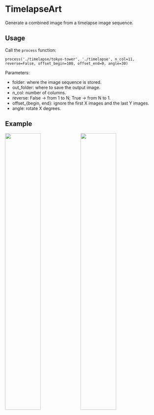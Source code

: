 # TimelapseArt

Generate a combined image from a timelapse image sequence.

## Usage

Call the `process` function:

```
process('./timelapse/tokyo-tower', './timelapse', n_col=11, reverse=False, offset_begin=100, offset_end=0, angle=30)
```

Parameters:
* folder: where the image sequence is stored.
* out_folder: where to save the output image.
* n_col: number of columns.
* reverse: False -> from 1 to N; True -> from N to 1.
* offset_{begin, end}: ignore the first X images and the last Y images.
* angle: rotate X degrees.



## Example

<img src=https://user-images.githubusercontent.com/6956659/184659096-b10a3c4e-fe49-4d95-a73e-de6fe82fa6b3.jpg width=48%> <img src=https://user-images.githubusercontent.com/6956659/184659128-022f95bb-3490-488a-82bc-b577e9b39fe6.jpg width=48%>
